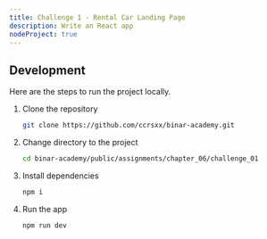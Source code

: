 ```yaml
---
title: Challenge 1 - Rental Car Landing Page
description: Write an React app
nodeProject: true
---
```


## Development

Here are the steps to run the project locally.

1. Clone the repository

   ```bash
   git clone https://github.com/ccrsxx/binar-academy.git
   ```

1. Change directory to the project

   ```bash
   cd binar-academy/public/assignments/chapter_06/challenge_01
   ```

1. Install dependencies

   ```bash
   npm i
   ```

1. Run the app

   ```bash
   npm run dev
   ```
